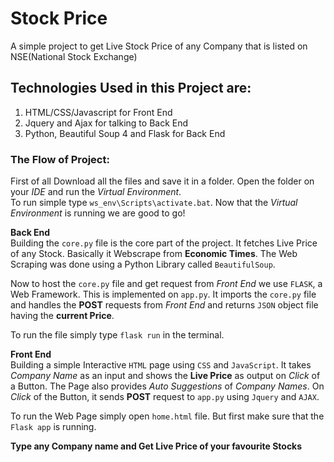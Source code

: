 # Stock Price
A simple project to get Live Stock Price of any Company that is listed on NSE(National Stock Exchange)

## Technologies Used in this Project are:

1. HTML/CSS/Javascript for Front End
2. Jquery and Ajax for talking to Back End 
3. Python, Beautiful Soup 4 and Flask for Back End

### The Flow of Project:

First of all Download all the files and save it in a folder. Open the folder on your *IDE* and run the *Virtual Environment*.  
To run simple type `ws_env\Scripts\activate.bat`. Now that the *Virtual Environment* is running we are good to go!  

**Back End**  
Building the `core.py` file is the core part of the project. It fetches Live Price of any Stock. Basically it Webscrape from **Economic Times**.
The Web Scraping was done using a Python Library called `BeautifulSoup`.  

Now to host the `core.py` file and get request from *Front End* we use `FLASK`, a Web Framework. This is implemented on `app.py`.
It imports the `core.py` file and handles the **POST** requests from *Front End* and returns `JSON` object file having the **current Price**.  

To run the file simply type `flask run` in the terminal.  

**Front End**  
Building a simple Interactive `HTML` page using `CSS` and `JavaScript`. It takes *Company Name* as an input and shows the **Live Price**
as output on *Click* of a Button. The Page also provides *Auto Suggestions* of *Company Names*. On *Click* of the Button, it sends 
**POST** request to `app.py` using `Jquery` and `AJAX`.  

To run the Web Page simply open `home.html` file. But first make sure that the `Flask app` is running.  

**Type any Company name and Get Live Price of your favourite Stocks**

